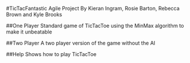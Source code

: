 #TicTacFantastic
Agile Project By Kieran Ingram, Rosie Barton, Rebecca Brown and Kyle Brooks

##One Player
Standard game of TicTacToe using the MinMax algorithm to make it unbeatable

##Two Player
A two player version of the game without the AI

##Help
Shows how to play TicTacToe

